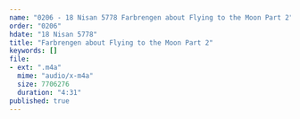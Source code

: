 ```yaml
---
name: "0206 - 18 Nisan 5778 Farbrengen about Flying to the Moon Part 2"
order: "0206"
hdate: "18 Nisan 5778"
title: "Farbrengen about Flying to the Moon Part 2"
keywords: []
file:
- ext: ".m4a"
  mime: "audio/x-m4a"
  size: 7706276
  duration: "4:31"
published: true
---
```


